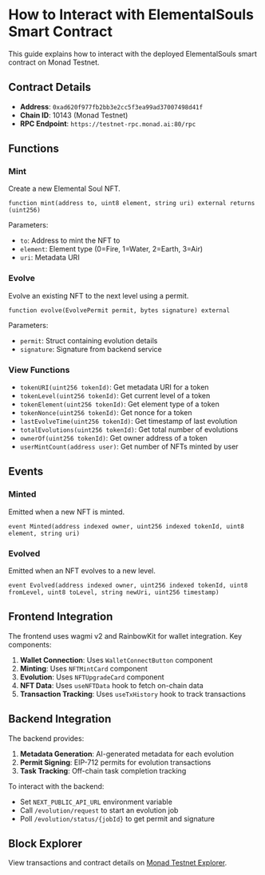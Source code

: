 # How to Interact with ElementalSouls Smart Contract

This guide explains how to interact with the deployed ElementalSouls smart contract on Monad Testnet.

## Contract Details

- **Address**: `0xad620f977fb2bb3e2cc5f3ea99ad37007498d41f`
- **Chain ID**: 10143 (Monad Testnet)
- **RPC Endpoint**: `https://testnet-rpc.monad.ai:80/rpc`

## Functions

### Mint
Create a new Elemental Soul NFT.

```solidity
function mint(address to, uint8 element, string uri) external returns (uint256)
```

Parameters:
- `to`: Address to mint the NFT to
- `element`: Element type (0=Fire, 1=Water, 2=Earth, 3=Air)
- `uri`: Metadata URI

### Evolve
Evolve an existing NFT to the next level using a permit.

```solidity
function evolve(EvolvePermit permit, bytes signature) external
```

Parameters:
- `permit`: Struct containing evolution details
- `signature`: Signature from backend service

### View Functions

- `tokenURI(uint256 tokenId)`: Get metadata URI for a token
- `tokenLevel(uint256 tokenId)`: Get current level of a token
- `tokenElement(uint256 tokenId)`: Get element type of a token
- `tokenNonce(uint256 tokenId)`: Get nonce for a token
- `lastEvolveTime(uint256 tokenId)`: Get timestamp of last evolution
- `totalEvolutions(uint256 tokenId)`: Get total number of evolutions
- `ownerOf(uint256 tokenId)`: Get owner address of a token
- `userMintCount(address user)`: Get number of NFTs minted by user

## Events

### Minted
Emitted when a new NFT is minted.

```solidity
event Minted(address indexed owner, uint256 indexed tokenId, uint8 element, string uri)
```

### Evolved
Emitted when an NFT evolves to a new level.

```solidity
event Evolved(address indexed owner, uint256 indexed tokenId, uint8 fromLevel, uint8 toLevel, string newUri, uint256 timestamp)
```

## Frontend Integration

The frontend uses wagmi v2 and RainbowKit for wallet integration. Key components:

1. **Wallet Connection**: Uses `WalletConnectButton` component
2. **Minting**: Uses `NFTMintCard` component
3. **Evolution**: Uses `NFTUpgradeCard` component
4. **NFT Data**: Uses `useNFTData` hook to fetch on-chain data
5. **Transaction Tracking**: Uses `useTxHistory` hook to track transactions

## Backend Integration

The backend provides:

1. **Metadata Generation**: AI-generated metadata for each evolution
2. **Permit Signing**: EIP-712 permits for evolution transactions
3. **Task Tracking**: Off-chain task completion tracking

To interact with the backend:
- Set `NEXT_PUBLIC_API_URL` environment variable
- Call `/evolution/request` to start an evolution job
- Poll `/evolution/status/{jobId}` to get permit and signature

## Block Explorer

View transactions and contract details on [Monad Testnet Explorer](https://testnet-explorer.monad.ai/).